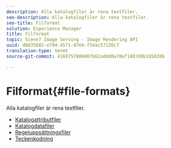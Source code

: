 ```yaml
---
description: Alla katalogfiler är rena textfiler.
seo-description: Alla katalogfiler är rena textfiler.
seo-title: Filformat
solution: Experience Manager
title: Filformat
topic: Scene7 Image Serving - Image Rendering API
uuid: d0d35682-e794-4571-87e6-f54ac57126c7
translation-type: tm+mt
source-git-commit: 4169757880407b62addd0a70ef1807d8b195820b

---
```



# Filformat{#file-formats}

Alla katalogfiler är rena textfiler.

* [Katalogattributfiler](r-catalog-attribute-files.md)
* [Katalogdatafiler](r-catalog-data-files.md)
* [Regeluppsättningsfiler](r-rule-set-files.md)
* [Teckenkodning](r-is-cat-character-encoding.md)
